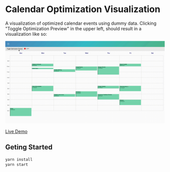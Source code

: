 # Calendar Optimization Visualization

A visualization of optimized calendar events using dummy data. Clicking "Toggle Optimization Preview" in the upper left, should result in a visualization like so:

![demo](./public/demo.gif)

[Live Demo](https://calendar-optimization-viz.vercel.app/)

## Geting Started

```sh
yarn install
yarn start
```
